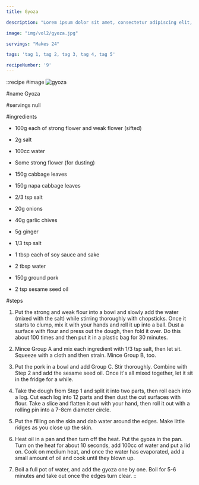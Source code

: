 ```yaml
---
title: Gyoza

description: "Lorem ipsum dolor sit amet, consectetur adipiscing elit, sed do eiusmod tempor incididunt ut labore et dolore magna aliqua. Tincidunt eget nullam non nisi est sit amet facilisis."

image: "img/vol2/gyoza.jpg"

servings: "Makes 24"

tags: 'tag 1, tag 2, tag 3, tag 4, tag 5'

recipeNumber: '9'
---
```


::recipe
#image
![gyoza](/img/vol2/gyoza.jpg)

#name
Gyoza

#servings
null

#ingredients
- 100g each of strong flower and weak flower (sifted)
- 2g salt
- 100cc water
- Some strong flower (for dusting)

- 150g cabbage leaves
- 150g napa cabbage leaves
- 2/3 tsp salt

- 20g onions
- 40g garlic chives
- 5g ginger

- 1/3 tsp salt
- 1 tbsp each of soy sauce and sake
- 2 tbsp water
- 150g ground pork
- 2 tsp sesame seed oil

#steps
1. Put the strong and weak flour into a bowl and slowly add the water (mixed with the salt) while stirring thoroughly with chopsticks. Once it starts to clump, mix it with your hands and roll it up into a ball. Dust a surface with flour and press out the dough, then fold it over. Do this about 100 times and then put it in a plastic bag for 30 minutes.

2. Mince Group A and mix each ingredient with 1/3 tsp salt, then let sit. Squeeze with a cloth and then strain. Mince Group B, too.

3. Put the pork in a bowl and add Group C. Stir thoroughly. Combine with Step 2 and add the sesame seed oil. Once it's all mixed together, let it sit in the fridge for a while.

4. Take the dough from Step 1 and split it into two parts, then roll each into a log. Cut each log into 12 parts and then dust the cut surfaces with flour. Take a slice and flatten it out with your hand, then roll it out with a rolling pin into a 7-8cm diameter circle.

5. Put the filling on the skin and dab water around the edges. Make little ridges as you close up the skin.

6. Heat oil in a pan and then turn off the heat. Put the gyoza in the pan. Turn on the heat for about 10 seconds, add 100cc of water and put a lid on. Cook on medium heat, and once the water has evaporated, add a small amount of oil and cook until they blown up.

7. Boil a full pot of water, and add the gyoza one by one. Boil for 5-6 minutes and take out once the edges turn clear.
::